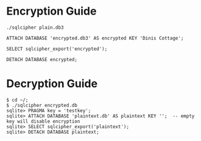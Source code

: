 # Encryption Guide

`./sqlcipher plain.db3`

`ATTACH DATABASE 'encrypted.db3' AS encrypted KEY 'Dinis Cottage';`

`SELECT sqlcipher_export('encrypted'); `

`DETACH DATABASE encrypted;`

# Decryption Guide

``` shell
$ cd ~/;
$ ./sqlcipher encrypted.db 
sqlite> PRAGMA key = 'testkey'; 
sqlite> ATTACH DATABASE 'plaintext.db' AS plaintext KEY '';  -- empty key will disable encryption
sqlite> SELECT sqlcipher_export('plaintext'); 
sqlite> DETACH DATABASE plaintext;
```

